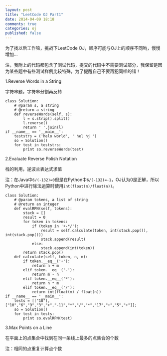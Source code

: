 ```yaml
---
layout: post
title: "LeetCode OJ Part1"
date: 2014-04-09 18:18
comments: true
categories: oj
published: false
---
```

为了找以后工作嘛，挑战下LeetCode OJ，顺序可能与OJ上的顺序不同哟，慢慢增加...

注，我附上的代码都包含了测试代码，提交的代码中不需要测试部分，我保留是因为某些题中有些测试样例比较特殊，为了提醒自己不要再犯同样的错！

1.Reverse Words in a String

字符串题，字符串分割再反转

```
class Solution:
    # @param s, a string
    # @return a string
    def reverseWords(self, s):
        l = s.strip().split()
        l.reverse()
        return ' '.join(l)
if __name__ == '__main__':
    teststrs = ('helo world', ' hel hj ')
    so = Solution()
    for test in teststrs:
        print so.reverseWords(test)    
```

2.Evaluate Reverse Polish Notation

栈的利用，逆波兰表达式求值

注：在Java中`6/(-132)=0`但是在Python中`6/(-132)=-1`，OJ认为0是正解，所以Python中进行除法运算时使用`int(float(m)/float(n))`。

```
class Solution:
    # @param tokens, a list of string
    # @return an integer
    def evalRPN(self, tokens):
        stack = []
        result = 0
        for token in tokens:
            if (token in '+-*/'):
                result = self.calculate(token, int(stack.pop()), int(stack.pop()))
                stack.append(result)
            else:
                stack.append(int(token))
        return stack.pop()
    def calculate(self, token, n, m):
        if token.__eq__('+'):
            return n + m
        elif token.__eq__('-'):
            return m - n
        elif token.__eq__('*'):
            return n * m
        elif token.__eq__('/'):
            return int(float(m) / float(n))
if __name__ == '__main__':
    tests = [["18"],["10","6","9","3","+","-11","*","/","*","17","+","5","+"]];
    so = Solution()
    for test in tests:
        print so.evalRPN(test)  
```

3.Max Points on a Line

在平面上的点集合中找到在同一条线上最多的点集合的个数

注：相同的点重复计算点个数




